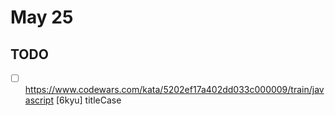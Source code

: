 # May 25

## TODO

- [ ] <https://www.codewars.com/kata/5202ef17a402dd033c000009/train/javascript> [6kyu] titleCase
